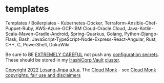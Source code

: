 # templates

Templates / Boilerplates - Kubernetes-Docker, Terraform-Ansible-Chef-Puppet-Ruby, AWS-Azure-GCP-IBM Cloud-Oracle Cloud, Java-Kotlin-Scala-Maven-Gradle-Android, Spring-Quarkus, Golang, Python-Django-Flask, Bash, JavaScript-TypeScript-Node-Express-React-Angular, Rust, C++, C, PowerShell, DokuWiki


Be sure to BE [EXTREMELY CAREFUL](https://DevopsCloud.io/doku.php?id=extremely_careful) not push any [configuration secrets](https://DevopsCloud.io/doku.php?id=configuration%20secrets). These should be stored in my [HashiCorp Vault](https://DevopsCloud.io/doku.php?id=HashiCorp_Vault) [cluster](https://DevopsCloud.io/doku.php?id=HashiCorp_Vault_cluster).

[Copyright](https://DevopsCloud.io/doku.php?id=Copyright) [2022](https://DevopsCloud.io/doku.php?id=2022) [Losang Jinpa](https://DevopsCloud.io/doku.php?id=Losang_Jinpa) [a.k.a.](https://DevopsCloud.io/doku.php?id=a.k.a.) The [Cloud Monk](https://DevopsCloud.io/doku.php?id=Cloud_Monk) - see [Cloud Monk copyrights, fair use and disclaimers](https://DevopsCloud.io/doku.php?id=Footer_navbar)